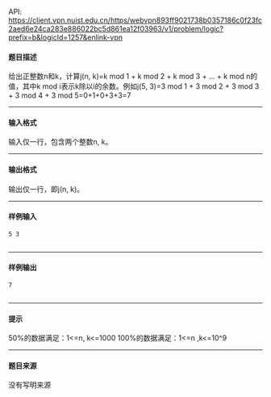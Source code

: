 API: https://client.vpn.nuist.edu.cn/https/webvpn893ff9021738b0357186c0f23fc2aed6e24ca283e886022bc5d861ea12f03963/v1/problem/logic?prefix=b&logicId=1257&enlink-vpn

#### 题目描述

给出正整数n和k，计算j(n, k)=k mod 1 + k mod 2 + k mod 3 + … + k mod n的值，其中k mod i表示k除以i的余数。例如j(5, 3)=3 mod 1 + 3 mod 2 + 3 mod 3 + 3 mod 4 + 3 mod 5=0+1+0+3+3=7

---

#### 输入格式

输入仅一行，包含两个整数n, k。

---

#### 输出格式

输出仅一行，即j(n, k)。

---

#### 样例输入
```
5 3


```

---

#### 样例输出
```
7


```

---

#### 提示

50%的数据满足：1<=n, k<=1000 100%的数据满足：1<=n ,k<=10^9

---

#### 题目来源

没有写明来源